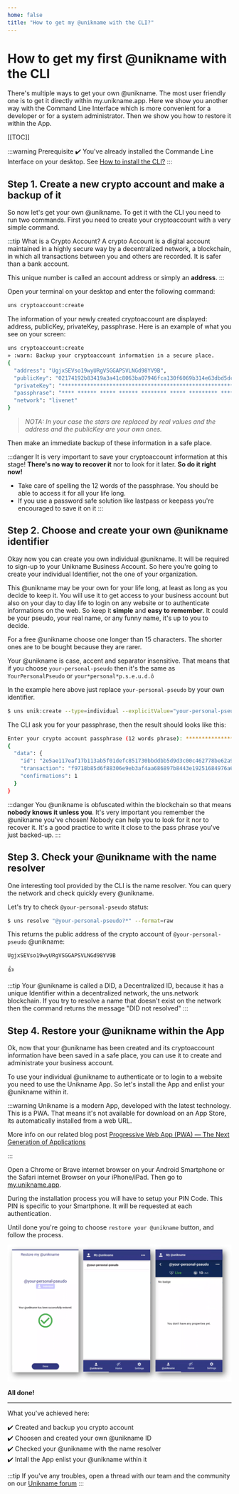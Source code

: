 ```yaml
---
home: false
title: "How to get my @unikname with the CLI?"
---
```


# How to get my first @unikname with the CLI

There's multiple ways to get your own @unikname. The most user friendly one is to get it directly within my.unikname.app. Here we show you another way with the Command Line Interface which is more convenient for a developer or for a system administrator. Then we show you how to restore it within the App.

[[TOC]]

:::warning Prerequisite
:heavy_check_mark: You've already installed the Commande Line Interface on your desktop.
<pad>See [How to install the CLI?](./howto-install-uns-cli)</pad>
:::

## Step 1. Create a new crypto account and make a backup of it

So now let's get your own @unikname. To get it with the CLI you need to run two commands. First you need to create your cryptoaccount with a very simple command.

:::tip What is a Crypto Account?
A crypto Account is a digital account maintained in a highly secure way by a decentralized network, a blockchain, in which all transactions between you and others are recorded. It is safer than a bank account. 

This unique number is called an account address or simply an **address**. 
:::

Open your terminal on your desktop and enter the following command: 
```bash 
uns cryptoaccount:create
```

The information of your newly created cryptoaccount are displayed: address, publicKey, privateKey, passphrase. Here is an example of what you see on your screen:

```bash
uns cryptoaccount:create
» :warn: Backup your cryptoaccount information in a secure place.
{
  "address": "UgjxSEVso19wyURgVSGGAPSVLNGd98YV9B",
  "publicKey": "02174192b83419a3a41c8063ba07946fca130f6069b314e63dbd5dcfa929e15dfd",
  "privateKey": "****************************************************************",
  "passphrase": "**** ****** ***** ****** ******** ***** ********* ******* ****** ***** **** ******",
  "network": "livenet"
}
```
> _NOTA: In your case the stars are replaced by real values and the address and the publicKey are your own ones._

Then make an immediate backup of these information in a safe place. 

:::danger 
It is very important to save your cryptoaccount information at this stage! **There's no way to recover it** nor to look for it later. **So do it right now!**

- Take care of spelling the 12 words of the passphrase. You should be able to access it for all your life long.
- If you use a password safe solution like lastpass or keepass you're encouraged to save it on it
:::

## Step 2. Choose and create your own @unikname identifier

Okay now you can create you own individual @unikname. It will be required to sign-up to your Unikname Business Account. So here you're going to create your individual Identifier, not the one of your organization. 

This @unikname may be your own for your life long, at least as long as you decide to keep it. You will use it to get access to your business account but also on your day to day life to login on any website or to authenticate informations on the web. So keep it **simple** and **easy to remember**. It could be your pseudo, your real name, or any funny name, it's up to you to decide.

For a free @unikname choose one longer than 15 characters. The shorter ones are to be bought because they are rarer.

Your @unikname is case, accent and separator insensitive. That means that if you choose `your-personal-pseudo` then it's the same as `YourPersonalPseudo` or `your*personal*p.s.e.u.d.ô`

In the example here above just replace ``your-personal-pseudo`` by your own identifier.

```bash
$ uns unik:create --type=individual --explicitValue="your-personal-pseudo" --coupon="LATIN-FREE-UNIKDOC"
```

The CLI ask you for your passphrase, then the result should looks like this:

```bash
Enter your crypto account passphrase (12 words phrase): *****************************
{
  "data": {
    "id": "2e5ae117eaf17b113ab5f01defc851730bbddbb5d9d3c00c462778be62a9134e",
    "transaction": "f9718b85d6f88306e9eb3af4aa686897b8443e19251684976a6874c7f06a8378",
    "confirmations": 1
  }
}
```
:::danger
You @unikname is obfuscated within the blockchain so that means **nobody knows it unless you**. It's very important you remember the @unikname you've chosen! Nobody can help you to look for it nor to recover it. It's a good practice to write it close to the pass phrase you've just backed-up.
:::

## Step 3. Check your @unikname with the name resolver 

One interesting tool provided by the CLI is the name resolver. You can query the network and check quickly every @unikname.

Let's try to check ``@your-personal-pseudo`` status:
```bash
$ uns resolve "@your-personal-pseudo?*" --format=raw
```

This returns the public address of the crypto account of ``@your-personal-pseudo`` @unikname:
```
UgjxSEVso19wyURgVSGGAPSVLNGd98YV9B
```

:+1:

:::tip
Your @unikname is called a DID, a Decentralized ID, because it has a unique Identifier within a decentralized network, the uns.network blockchain.
If you try to resolve a name that doesn't exist on the network then the command returns the message "DID not resolved"
:::

## Step 4. Restore your @unikname within the App

Ok, now that your @unikname has been created and its cryptoaccount information have been saved in a safe place, you can use it to create and administrate your business account. 

To use your individual @unikname to authenticate or to login to a website you need to use the Unikname App. So let's install the App and enlist your @unikname within it.

:::warning 
Unikname is a modern App, developed with the latest technology. This is a PWA. That means it's not available for download on an App Store, its automatically installed from a web URL.

More info on our related blog post [Progressive Web App (PWA) — The Next Generation of Applications](https://kover.link/wYyLn3)

:::

Open a Chrome or Brave internet browser on your Android Smartphone or the Safari internet Browser on your iPhone/iPad. Then go to [my.unikname.app](https://my.unikname.app/).

During the installation process you will have to setup your PIN Code. This PIN is specific to your Smartphone. It will be requested at each authentication.

Until done you're going to choose `restore your @unikname` button, and follow the process.

![my.unikname.app](./images/bob-app-snapshot2.png)

**All done!** 

---

What you've achieved here:

:heavy_check_mark: Created and backup you crypto account  
:heavy_check_mark: Choosen and created your own @unikname ID  
:heavy_check_mark: Checked your @unikname with the name resolver   
:heavy_check_mark: Intall the App enlist your @unikname within it  

:::tip
If you've any troubles, open a thread with our team and the community on our [Unikname forum](https://kover.link/5CBGgD)
:::
